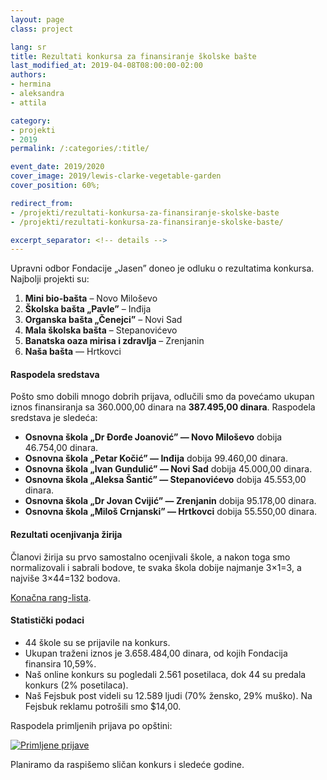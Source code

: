 ```yaml
---
layout: page
class: project

lang: sr
title: Rezultati konkursa za finansiranje školske bašte
last_modified_at: 2019-04-08T08:00:00-02:00
authors:
- hermina
- aleksandra
- attila

category:
- projekti
- 2019
permalink: /:categories/:title/

event_date: 2019/2020
cover_image: 2019/lewis-clarke-vegetable-garden
cover_position: 60%;

redirect_from:
- /projekti/rezultati-konkursa-za-finansiranje-skolske-baste
- /projekti/rezultati-konkursa-za-finansiranje-skolske-baste/

excerpt_separator: <!-- details -->
---
```


Upravni odbor Fondacije „Jasen” doneo je odluku o rezultatima konkursa.
Najbolji projekti su:

1. **Mini bio-bašta** – Novo Miloševo
2. **Školska bašta „Pavle”** – Inđija
3. **Organska bašta „Čenejci”** – Novi Sad
4. **Mala školska bašta** – Stepanovićevo
5. **Banatska oaza mirisa i zdravlja** – Zrenjanin
6. **Naša bašta** — Hrtkovci

<!-- details -->

#### Raspodela sredstava

Pošto smo dobili mnogo dobrih prijava, odlučili smo da povećamo ukupan iznos
finansiranja sa 360.000,00 dinara na **387.495,00 dinara**. Raspodela sredstava
je sledeća:

* **Osnovna škola „Dr Đorđe Joanović” — Novo Miloševo** dobija 46.754,00
  dinara.
* **Osnovna škola „Petar Kočić” — Inđija** dobija 99.460,00 dinara.
* **Osnovna škola „Ivan Gundulić” — Novi Sad** dobija 45.000,00 dinara.
* **Osnovna škola „Aleksa Šantić” — Stepanovićevo** dobija 45.553,00 dinara.
* **Osnovna škola „Dr Jovan Cvijić” — Zrenjanin** dobija 95.178,00 dinara.
* **Osnovna škola „Miloš Crnjanski” — Hrtkovci** dobija 55.550,00 dinara.

#### Rezultati ocenjivanja žirija

Članovi žirija su prvo samostalno ocenjivali škole, a nakon toga smo
normalizovali i sabrali bodove, te svaka škola dobije najmanje 3×1=3, a najviše
3×44=132 bodova.

[Konačna rang-lista](https://datastudio.google.com/open/1FsDfjRGbC-QeWw52jVsOsqm5oqmrEwGO).

#### Statistički podaci

* 44 škole su se prijavile na konkurs.
* Ukupan traženi iznos je 3.658.484,00 dinara, od kojih Fondacija finansira
  10,59%.
* Naš online konkurs su pogledali 2.561 posetilaca, dok 44 su predala konkurs
  (2% posetilaca).
* Naš Fejsbuk post videli su 12.589 ljudi (70% žensko, 29% muško). Na Fejsbuk
  reklamu potrošili smo $14,00.

Raspodela primljenih prijava po opštini:

<div class="center-align">
  <a href="https://datastudio.google.com/reporting/1FsDfjRGbC-QeWw52jVsOsqm5oqmrEwGO/page/tOSk"><img alt="Primljene prijave" src="https://storage.googleapis.com/jasen.org.rs/2019/skole-prijave.png"></a>
</div>

Planiramo da raspišemo sličan konkurs i sledeće godine.
